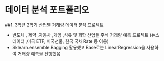 # 데이터 분석 포트폴리오
 ##1. 3학년 2학기 산업별 거래량 데이터 분석 프로젝트
 - 반도체 , 제약 ,자동차 ,게임 ,석유 및 화학 산업들 주식 거래량 예측 프로젝트 (뉴스데이터 ,미국 ETF, 미국선물, 한국 국채 Rate 등 이용)      
 - Sklearn.ensemble.Bagging 활용했고 Base로는 LinearRegression을 사용하여 거래량 예측을 진행했음
